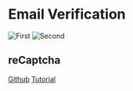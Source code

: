 # Email Verification #
![First](https://i.imgur.com/cozZg0F.jpg) 
![Second](https://i.imgur.com/cChUz0v.jpg)

## reCaptcha ##

[Github](https://github.com/anhskohbo/no-captcha)
[Tutorial](https://www.youtube.com/watch?v=KzWJDV00ITc)
